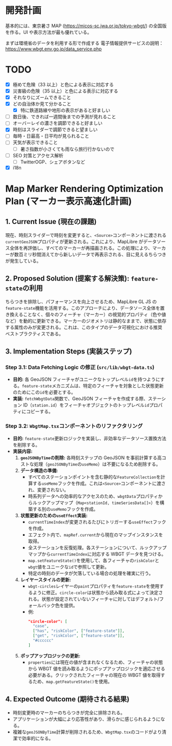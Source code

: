 # 開発計画

基本的には、東京暑さ MAP (https://micos-sc.jwa.or.jp/tokyo-wbgt/) の全国版を作る。UI や表示方法が最も優れている。

まずは環境省のデータを利用する形で作成する
電子情報提供サービスの説明： https://www.wbgt.env.go.jp/data_service.php

# TODO

- [x] 極めて危険（33 以上）と色による表示に対応する
- [x] 災害級の危険（35 以上）と色による表示に対応する
- [x] それなりにズームできること
- [x] どの自治体か見て分かること
  - [x] 特に鉄道路線や地形の表示があると好ましい
- [ ] 数日後、できれば一週間後までの予測が見れること
- [ ] オーバーレイの濃さを調節できると好ましい
- [x] 時刻はスライダーで調節できると望ましい
- [ ] 毎時・日最高・日平均が見られること
- [ ] 天気が表示できること
  - [ ] 暑さ指数が小さくても雨なら旅行行かないので
- [ ] SEO 対策とアクセス解析
  - [ ] TwitterOGP、シェアボタンなど
- [x] i18n

# Map Marker Rendering Optimization Plan (マーカー表示高速化計画)

## 1. Current Issue (現在の課題)

現在、時刻スライダーで時刻を変更すると、`<Source>`コンポーネントに渡される`currentGeoJSON`プロパティが更新される。これにより、MapLibre がデータソース全体を再評価し、すべてのマーカーが再描画される。この処理により、マーカーが数百ミリ秒間消えてから新しいデータで再表示される、目に見えるちらつきが発生している。

## 2. Proposed Solution (提案する解決策): `feature-state`の利用

ちらつきを排除し、パフォーマンスを向上させるため、MapLibre GL JS の`feature-state`機能を活用する。このアプローチにより、データソース全体を置き換えることなく、個々のフィーチャ（マーカー）の視覚的プロパティ（色や値など）を動的に更新できる。マーカーのジオメトリは静的なままで、状態に依存する属性のみが変更される。これは、このタイプのデータ可視化における推奨ベストプラクティスである。

## 3. Implementation Steps (実装ステップ)

### Step 3.1: Data Fetching Logic の修正 (`src/lib/wbgt-data.ts`)

- **目的:** 各 GeoJSON フィーチャがユニークなトップレベル`id`を持つようにする。`feature-state`メカニズムは、特定のフィーチャを対象とした状態更新のためにこの`id`を必要とする。
- **実装:** `fetchWbgtData`関数で、GeoJSON フィーチャを作成する際、ステーション ID（`station.id`）をフィーチャオブジェクトのトップレベル`id`プロパティにコピーする。

### Step 3.2: `WbgtMap.tsx`コンポーネントのリファクタリング

- **目的:** `feature-state`更新ロジックを実装し、非効率なデータソース置換方法を削除する。
- **実装内容:**
  1. **`geoJSONByTime`の削除:** 各時刻ステップの GeoJSON を事前計算する高コストな処理（`geoJSONByTime`の`useMemo`）は不要になるため削除する。
  2. **データ構造の準備:**
     - すべてのステーションポイントを含む静的な`FeatureCollection`を計算する`useMemo`フックを作成。これは`<Source>`コンポーネントに渡され、変更されない。
     - 時系列データへの効率的なアクセスのため、`wbgtData`プロパティからルックアップマップ（`Map<stationId, timeSeriesData[]>`）を構築する別の`useMemo`フックを作成。
  3. **状態更新のための`useEffect`実装:**
     - `currentTimeIndex`が変更されるたびにトリガーする`useEffect`フックを作成。
     - エフェクト内で、`mapRef.current`から現在のマップインスタンスを取得。
     - 全ステーションを反復処理。各ステーションについて、ルックアップマップから`currentTimeIndex`に対応する WBGT データを見つける。
     - `map.setFeatureState()`を使用して、各フィーチャの`riskColor`と`wbgt`値をユニークな`id`で参照して更新。
     - 特定の時刻のデータが欠落している場合の処理を確実に行う。
  4. **レイヤースタイルの更新:**
     - `wbgt-circles`レイヤーの`paint`プロパティを`feature-state`を使用するように修正。`circle-color`は状態から読み取る式によって決定される。状態が設定されていないフィーチャに対してはデフォルト/フォールバック色を提供。
     - 例:
       ```json
       "circle-color": [
         "case",
         ["has", "riskColor", ["feature-state"]],
         ["get", "riskColor", ["feature-state"]],
         "#cccccc"
       ]
       ```
  5. **ポップアップロジックの更新:**
     - `properties`には現在の値が含まれなくなるため、フィーチャの状態から WBGT 値を読み取るようにポップアップロジックを適応させる必要がある。クリックされたフィーチャの現在の WBGT 値を取得するため、`map.getFeatureState()`を使用。

## 4. Expected Outcome (期待される結果)

- 時刻変更時のマーカーのちらつきが完全に排除される。
- アプリケーションが大幅により応答性があり、滑らかに感じられるようになる。
- 複雑な`geoJSONByTime`計算が削除されるため、`WbgtMap.tsx`のコードがより清潔で効率的になる。
